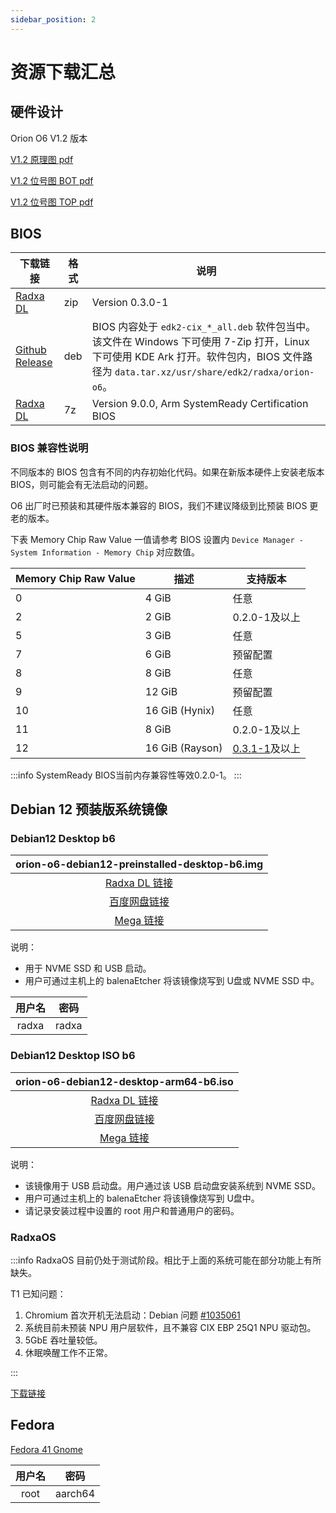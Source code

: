 ```yaml
---
sidebar_position: 2
---
```


# 资源下载汇总

## 硬件设计

Orion O6 V1.2 版本

[V1.2 原理图 pdf](https://dl.radxa.com/orion/o6/hw/radxa_orion_o6_v1.20_schematic.pdf)

[V1.2 位号图 BOT pdf](https://dl.radxa.com/orion/o6/hw/radxa_orion_o6_v1.20_Components_Placement_map_bot.pdf)

[V1.2 位号图 TOP pdf](https://dl.radxa.com/orion/o6/hw/radxa_orion_o6_v1.20_Components_Placement_map_top.pdf)

## BIOS

| 下载链接                                                                                  | 格式 | 说明                                                                                                                                                                                      |
| ----------------------------------------------------------------------------------------- | ---- | ----------------------------------------------------------------------------------------------------------------------------------------------------------------------------------------- |
| [Radxa DL](https://dl.radxa.com/orion/o6/images/bios/orion-o6-bios-0.3.0-1.zip)           | zip  | Version 0.3.0-1                                                                                                                                                                           |
| [Github Release](https://github.com/radxa-pkg/edk2-cix/releases/latest)                   | deb  | BIOS 内容处于 `edk2-cix_*_all.deb` 软件包当中。该文件在 Windows 下可使用 7-Zip 打开，Linux 下可使用 KDE Ark 打开。软件包内，BIOS 文件路径为 `data.tar.xz/usr/share/edk2/radxa/orion-o6`。 |
| [Radxa DL](https://dl.radxa.com/orion/o6/images/bios/SystemReady/latest/orion-o6-bios.7z) | 7z   | Version 9.0.0, Arm SystemReady Certification BIOS                                                                                                                                         |

### BIOS 兼容性说明

不同版本的 BIOS 包含有不同的内存初始化代码。如果在新版本硬件上安装老版本 BIOS，则可能会有无法启动的问题。

O6 出厂时已预装和其硬件版本兼容的 BIOS，我们不建议降级到比预装 BIOS 更老的版本。

下表 Memory Chip Raw Value 一值请参考 BIOS 设置内 `Device Manager - System Information - Memory Chip` 对应数值。

| Memory Chip Raw Value | 描述            | 支持版本                                                                                                  |
| --------------------- | --------------- | --------------------------------------------------------------------------------------------------------- |
| 0                     | 4 GiB           | 任意                                                                                                      |
| 2                     | 2 GiB           | 0.2.0-1及以上                                                                                             |
| 5                     | 3 GiB           | 任意                                                                                                      |
| 7                     | 6 GiB           | 预留配置                                                                                                  |
| 8                     | 8 GiB           | 任意                                                                                                      |
| 9                     | 12 GiB          | 预留配置                                                                                                  |
| 10                    | 16 GiB (Hynix)  | 任意                                                                                                      |
| 11                    | 8 GiB           | 0.2.0-1及以上                                                                                             |
| 12                    | 16 GiB (Rayson) | [0.3.1-1](https://github.com/radxa-pkg/edk2-cix/releases/download/0.3.1-1/edk2-cix_0.3.1-1_all.deb)及以上 |

:::info
SystemReady BIOS当前内存兼容性等效0.2.0-1。
:::

## Debian 12 预装版系统镜像

### Debian12 Desktop b6

|                                 orion-o6-debian12-preinstalled-desktop-b6.img                                 |
| :-----------------------------------------------------------------------------------------------------------: |
| [Radxa DL 链接](https://dl.radxa.com/orion/o6/images/debian/orion-o6-debian12-preinstalled-desktop-b6.img.gz) |
|                   [百度网盘链接](https://pan.baidu.com/s/1BKqR3Q67c580ZgjnllL7Ow?pwd=w2ex)                    |
|            [Mega 链接](https://mega.nz/file/x34WzQQC#UOyVPHcdMMYdSdYUsYQb2K-fWE8Zsa13QbTiLVvkIJ4)             |

说明：

- 用于 NVME SSD 和 USB 启动。
- 用户可通过主机上的 balenaEtcher 将该镜像烧写到 U盘或 NVME SSD 中。

| 用户名 | 密码  |
| :----: | :---: |
| radxa  | radxa |

### Debian12 Desktop ISO b6

|                                 orion-o6-debian12-desktop-arm64-b6.iso                                 |
| :----------------------------------------------------------------------------------------------------: |
| [Radxa DL 链接](https://dl.radxa.com/orion/o6/images/debian/orion-o6-debian12-desktop-arm64-b6.iso.gz) |
|                [百度网盘链接](https://pan.baidu.com/s/1WSrdcqFUXlkkAsvbQtVh6A?pwd=nnyi)                |
|         [Mega 链接](https://mega.nz/file/kyoHkRRT#86E73AN0-bGb01mkC-U30hPBhZMabJa7Dbgcf5U2a5w)         |

说明：

- 该镜像用于 USB 启动盘。用户通过该 USB 启动盘安装系统到 NVME SSD。
- 用户可通过主机上的 balenaEtcher 将该镜像烧写到 U盘中。
- 请记录安装过程中设置的 root 用户和普通用户的密码。

### RadxaOS

:::info
RadxaOS 目前仍处于测试阶段。相比于上面的系统可能在部分功能上有所缺失。

T1 已知问题：

1. Chromium 首次开机无法启动：Debian 问题 [#1035061](https://bugs-devel.debian.org/cgi-bin/bugreport.cgi?bug=1035061)
2. 系统目前未预装 NPU 用户层软件，且不兼容 CIX EBP 25Q1 NPU 驱动包。
3. 5GbE 吞吐量较低。
4. 休眠唤醒工作不正常。

:::

[下载链接](https://github.com/radxa-build/orion-o6/releases/download/rsdk-t1/orion-o6_bookworm_gnome_t1.output.img.xz)

## Fedora

[Fedora 41 Gnome](https://openkoji.iscas.ac.cn/pub/dist-repos/dl/Radxa/Orion-O6/images/fedora-disk-gnome-workstation_radxa_orion-o6_202501041239.raw.gz)

| 用户名 |  密码   |
| :----: | :-----: |
|  root  | aarch64 |
